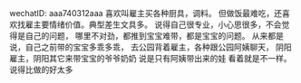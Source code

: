 wechatID: aaa740312aaa
喜欢叫雇主买各种厨具，调料。
但做饭最难吃，还喜欢找雇主要情绪价值。典型差生文具多。
说得自己很专业，小心思很多，不会觉得是自己的问题，
哪里不对劲，都推到宝宝难带，都是宝宝的问题。
从来都是说，自己之前带的宝宝多乖多乖，
去公园背着雇主，各种跟公园阿姨聊天，
阴阳雇主，阴阳其它来带宝宝的爷爷奶奶 
说是只有阿姨带出来的娃 看着就是不一样。
说得比做的好太多
